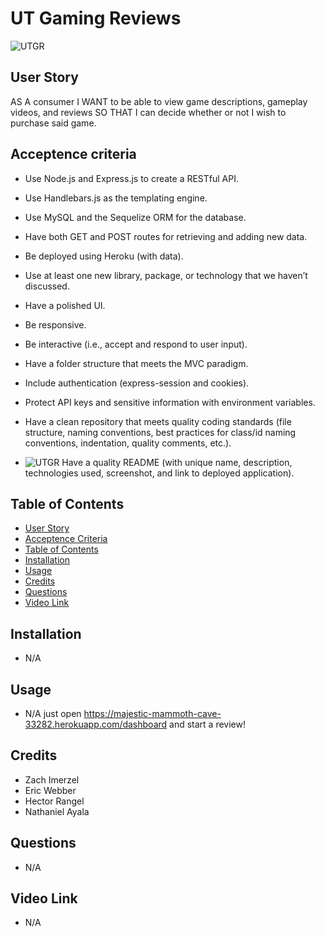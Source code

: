 # UT Gaming Reviews
![UTGR](https://user-images.githubusercontent.com/79726069/124402325-2ae9dd80-dcf5-11eb-9fdb-63dc6830f31d.PNG)

## User Story
AS A consumer I WANT to be able to view game descriptions, gameplay videos, and reviews SO THAT I can decide whether or not I wish to purchase said game.

## Acceptence criteria
* Use Node.js and Express.js to create a RESTful API.

* Use Handlebars.js as the templating engine.

* Use MySQL and the Sequelize ORM for the database.

* Have both GET and POST routes for retrieving and adding new data.

* Be deployed using Heroku (with data).

* Use at least one new library, package, or technology that we haven’t discussed.

* Have a polished UI.

* Be responsive.

* Be interactive (i.e., accept and respond to user input).

* Have a folder structure that meets the MVC paradigm.

* Include authentication (express-session and cookies).

* Protect API keys and sensitive information with environment variables.

* Have a clean repository that meets quality coding standards (file structure, naming conventions, best practices for class/id naming conventions, indentation, quality comments, etc.).

* ![UTGR](https://user-images.githubusercontent.com/79726069/124402324-28878380-dcf5-11eb-9224-60b1e3674be6.PNG)
Have a quality README (with unique name, description, technologies used, screenshot, and link to deployed application).

## Table of Contents

* [User Story](#user-story)
* [Acceptence Criteria](#acceptence-criteria)
* [Table of Contents](#table-of-contents)
* [Installation](#installation)
* [Usage](#usage)
* [Credits](#credits)
* [Questions](#questions)
* [Video Link](#video-link)

## Installation
* N/A

## Usage
* N/A just open https://majestic-mammoth-cave-33282.herokuapp.com/dashboard and start a review!

## Credits
* Zach Imerzel
* Eric Webber
* Hector Rangel
* Nathaniel Ayala

## Questions
* N/A
## Video Link
* N/A

